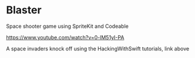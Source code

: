 # Blaster
Space shooter game using SpriteKit and Codeable

https://www.youtube.com/watch?v=0-lM51yI-PA

A space invaders knock off using the HackingWithSwift tutorials, link above

